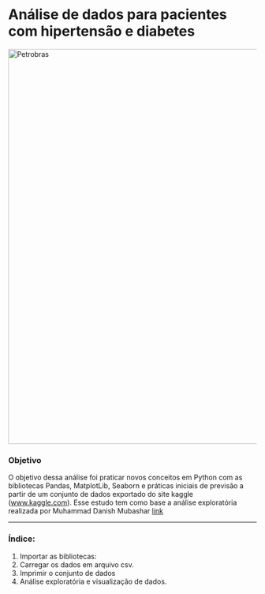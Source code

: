 # Análise de dados para pacientes com hipertensão e diabetes
<p float="left">
<img src="https://img.freepik.com/free-vector/patients-doctors-waiting-room-patient-doctor-patient-hospital-office-interior-clinic-waiting-patient-illustration_1284-53576.jpg" alt="Petrobras"width="800" >
</p>

### Objetivo
O objetivo dessa análise foi praticar novos conceitos em Python com as bibliotecas Pandas, MatplotLib, Seaborn e práticas iniciais de previsão a partir de um conjunto de dados exportado do site kaggle (www.kaggle.com). Esse estudo tem como base a análise exploratória realizada por Muhammad Danish Mubashar [link](https://www.kaggle.com/code/danishmubashar/diabetes-hypertension-predict-acc-97-100)
___
### Índice:
1. Importar as bibliotecas:
2. Carregar os dados em arquivo csv.
3. Imprimir o conjunto de dados
4. Análise exploratória e visualização de dados.
